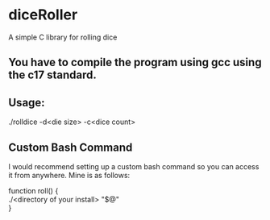 # diceRoller
A simple C library for rolling dice

## You have to compile the program using gcc using the c17 standard.

## Usage:
  ./rolldice -d\<die size\> -c\<dice count\>
 
## Custom Bash Command
 I would recommend setting up a custom bash command so you can access
it from anywhere. Mine is as follows:


   function roll() {  
	   ./\<directory of your install\> "$@"  
	}



